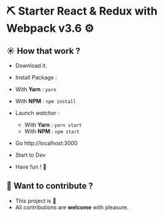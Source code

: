 # :pick: Starter React & Redux with Webpack v3.6 :gear:


## :sunny: How that work ?
 * Download it.
 * Install Package :
  * With **Yarn** : `yarn`
  * With **NPM** : `npm install`


 * Launch _watcher_ :
   * With **Yarn** : `yarn start`
   * With **NPM** : `npm start`


 * Go http://localhost:3000
 * Start to Dev
 * Have fun ! :rocket:


## :muscle: Want to contribute ?
 * This project is :baby:
 * All contributions are **welcome** with pleasure.
